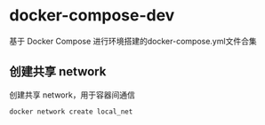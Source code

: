 # docker-compose-dev
基于 Docker Compose 进行环境搭建的docker-compose.yml文件合集

## 创建共享 network

创建共享 network，用于容器间通信

```bash
docker network create local_net
```
